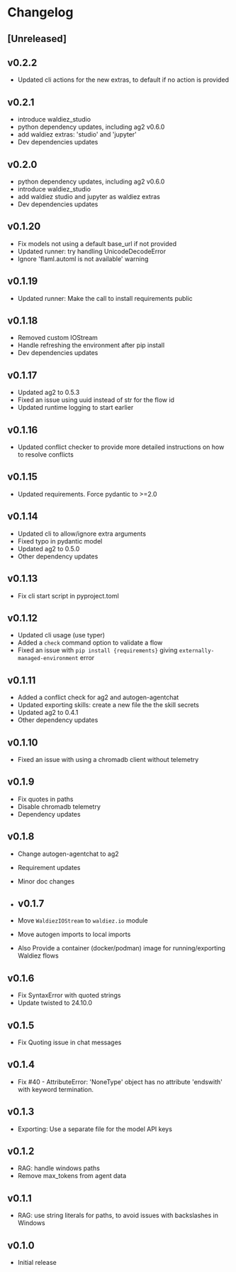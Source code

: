 # Changelog

## [Unreleased]

## v0.2.2

- Updated cli actions for the new extras, to default if no action is provided

## v0.2.1

- introduce waldiez_studio
- python dependency updates, including ag2 v0.6.0
- add waldiez extras: 'studio' and 'jupyter'
- Dev dependencies updates

## v0.2.0

- python dependency updates, including ag2 v0.6.0
- introduce waldiez_studio
- add waldiez studio and jupyter as waldiez extras
- Dev dependencies updates

## v0.1.20

- Fix models not using a default base_url if not provided
- Updated runner: try handling UnicodeDecodeError
- Ignore 'flaml.automl is not available' warning

## v0.1.19

- Updated runner: Make the call to install requirements public

## v0.1.18

- Removed custom IOStream
- Handle refreshing the environment after pip install
- Dev dependencies updates

## v0.1.17

- Updated ag2 to 0.5.3
- Fixed an issue using uuid instead of str for the flow id
- Updated runtime logging to start earlier

## v0.1.16

- Updated conflict checker to provide more detailed instructions on how to resolve conflicts

## v0.1.15

- Updated requirements. Force pydantic to >=2.0

## v0.1.14

- Updated cli to allow/ignore extra arguments
- Fixed typo in pydantic model
- Updated ag2 to 0.5.0
- Other dependency updates

## v0.1.13

- Fix cli start script in pyproject.toml

## v0.1.12

- Updated cli usage (use typer)
- Added a `check` command option to validate a flow
- Fixed an issue with `pip install {requirements}` giving `externally-managed-environment` error

## v0.1.11

- Added a conflict check for ag2 and autogen-agentchat
- Updated exporting skills: create a new file the the skill secrets
- Updated ag2 to 0.4.1
- Other dependency updates

## v0.1.10

- Fixed an issue with using a chromadb client without telemetry

## v0.1.9

- Fix quotes in paths
- Disable chromadb telemetry
- Dependency updates

## v0.1.8

- Change autogen-agentchat to ag2
- Requirement updates
- Minor doc changes

- ## v0.1.7

- Move `WaldiezIOStream` to `waldiez.io` module
- Move autogen imports to local imports
- Also Provide a container (docker/podman) image for running/exporting Waldiez flows

## v0.1.6

- Fix SyntaxError with quoted strings
- Update twisted to 24.10.0

## v0.1.5

- Fix Quoting issue in chat messages

## v0.1.4

- Fix #40 - AttributeError: 'NoneType' object has no attribute 'endswith' with keyword termination.

## v0.1.3

- Exporting: Use a separate file for the model API keys

## v0.1.2

- RAG: handle windows paths
- Remove max_tokens from agent data

## v0.1.1

- RAG: use string literals for paths, to avoid issues with backslashes in Windows

## v0.1.0

- Initial release
